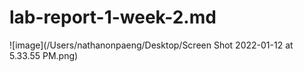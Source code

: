 # lab-report-1-week-2.md
![image](/Users/nathanonpaeng/Desktop/Screen Shot 2022-01-12 at 5.33.55 PM.png)






